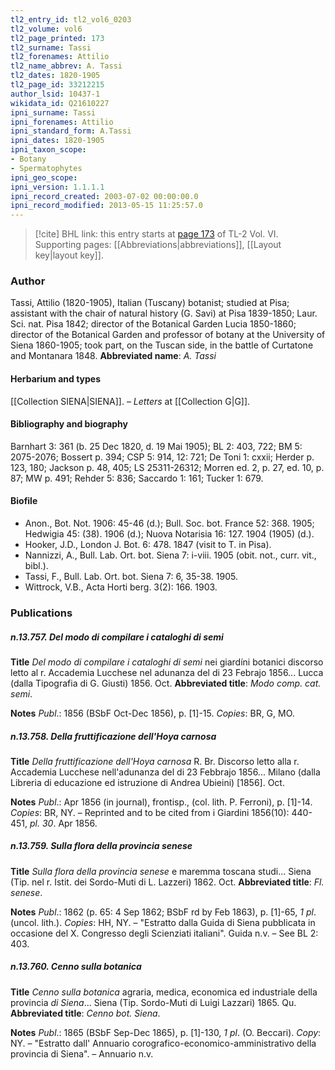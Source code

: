 ```yaml
---
tl2_entry_id: tl2_vol6_0203
tl2_volume: vol6
tl2_page_printed: 173
tl2_surname: Tassi
tl2_forenames: Attilio
tl2_name_abbrev: A. Tassi
tl2_dates: 1820-1905
tl2_page_id: 33212215
author_lsid: 10437-1
wikidata_id: Q21610227
ipni_surname: Tassi
ipni_forenames: Attilio
ipni_standard_form: A.Tassi
ipni_dates: 1820-1905
ipni_taxon_scope: 
- Botany
- Spermatophytes
ipni_geo_scope: 
ipni_version: 1.1.1.1
ipni_record_created: 2003-07-02 00:00:00.0
ipni_record_modified: 2013-05-15 11:25:57.0
---
```



> [!cite] BHL link: this entry starts at [page 173](https://www.biodiversitylibrary.org/page/33212215) of TL-2 Vol. VI.
> Supporting pages: [[Abbreviations|abbreviations]], [[Layout key|layout key]].

### Author

Tassi, Attilio (1820-1905), Italian (Tuscany) botanist; studied at Pisa; assistant with the chair of natural history (G. Savi) at Pisa 1839-1850; Laur. Sci. nat. Pisa 1842; director of the Botanical Garden Lucia 1850-1860; director of the Botanical Garden and professor of botany at the University of Siena 1860-1905; took part, on the Tuscan side, in the battle of Curtatone and Montanara 1848. 
**Abbreviated name**: *A. Tassi*

#### Herbarium and types

[[Collection SIENA|SIENA]]. – *Letters* at [[Collection G|G]].

#### Bibliography and biography

Barnhart 3: 361 (b. 25 Dec 1820, d. 19 Mai 1905); BL 2: 403, 722; BM 5: 2075-2076; Bossert p. 394; CSP 5: 914, 12: 721; De Toni 1: cxxii; Herder p. 123, 180; Jackson p. 48, 405; LS 25311-26312; Morren ed. 2, p. 27, ed. 10, p. 87; MW p. 491; Rehder 5: 836; Saccardo 1: 161; Tucker 1: 679.

#### Biofile

- Anon., Bot. Not. 1906: 45-46 (d.); Bull. Soc. bot. France 52: 368. 1905; Hedwigia 45: (38). 1906 (d.); Nuova Notarisia 16: 127. 1904 (1905) (d.).
- Hooker, J.D., London J. Bot. 6: 478. 1847 (visit to T. in Pisa).
- Nannizzi, A., Bull. Lab. Ort. bot. Siena 7: i-viii. 1905 (obit. not., curr. vit., bibl.).
- Tassi, F., Bull. Lab. Ort. bot. Siena 7: 6, 35-38. 1905.
- Wittrock, V.B., Acta Horti berg. 3(2): 166. 1903.

### Publications

##### n.13.757. Del modo di compilare i cataloghi di semi

**Title**
*Del modo di compilare i cataloghi di semi* nei giardíni botanici discorso letto al r. Accademia Lucchese nel adunanza del di 23 Febrajo 1856... Lucca (dalla Tipografia di G. Giusti) 1856. Oct.
**Abbreviated title**: *Modo comp. cat. semi*.

**Notes**
*Publ*.: 1856 (BSbF Oct-Dec 1856), p. \[1\]-15. *Copies*: BR, G, MO.

##### n.13.758. Della fruttificazione dell'Hoya carnosa

**Title**
*Della fruttificazione dell'Hoya carnosa* R. Br. Discorso letto alla r. Accademia Lucchese nell'adunanza del di 23 Febbrajo 1856... Milano (dalla Libreria di educazione ed istruzione di Andrea Ubieini) \[1856\]. Oct.

**Notes**
*Publ*.: Apr 1856 (in journal), frontisp., (col. lith. P. Ferroni), p. \[1\]-14. *Copies*: BR, NY. – Reprinted and to be cited from i Giardini 1856(10): 440-451, *pl. 30*. Apr 1856.

##### n.13.759. Sulla flora della provincia senese

**Title**
*Sulla flora della provincia senese* e maremma toscana studi... Siena (Tip. nel r. Istit. dei Sordo-Muti di L. Lazzeri) 1862. Oct.
**Abbreviated title**: *Fl. senese*.

**Notes**
*Publ*.: 1862 (p. 65: 4 Sep 1862; BSbF rd by Feb 1863), p. \[1\]-65, *1 pl*. (uncol. lith.).
*Copies*: HH, NY. – "Estratto dalla Guida di Siena pubblicata in occasione del X. Congresso degli Scienziati italiani". Guida n.v. – See BL 2: 403.

##### n.13.760. Cenno sulla botanica

**Title**
*Cenno sulla botanica* agraria, medica, economica ed industriale della provincia *di Siena*... Siena (Tip. Sordo-Muti di Luigi Lazzari) 1865. Qu.
**Abbreviated title**: *Cenno bot. Siena*.

**Notes**
*Publ*.: 1865 (BSbF Sep-Dec 1865), p. \[1\]-130, *1 pl*. (O. Beccari). *Copy*: NY. – "Estratto dall' Annuario corografico-economico-amministrativo della provincia di Siena". – Annuario n.v.

